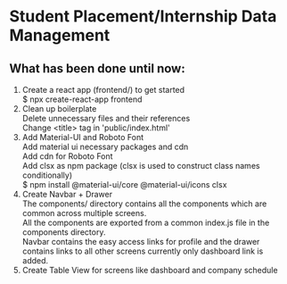 # Student Placement/Internship Data Management

## What has been done until now:
1. Create a react app (frontend/) to get started  
    $ npx create-react-app frontend
2. Clean up boilerplate  
    Delete unnecessary files and their references  
    Change \<title> tag in 'public/index.html'
3. Add Material-UI and Roboto Font  
    Add material ui necessary packages and cdn  
    Add cdn for Roboto Font  
    Add clsx as npm package (clsx is used to construct class names conditionally)  
    $ npm install @material-ui/core @material-ui/icons clsx  
4. Create Navbar + Drawer  
    The components/ directory contains all the components which are common across multiple screens.  
    All the components are exported from a common index.js file in the components directory.  
    Navbar contains the easy access links for profile and the drawer contains links to all other screens
    currently only dashboard link is added.  
5. Create Table View for screens like dashboard and company schedule

